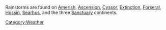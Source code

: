 Rainstorms are found on [Amerish](/Amerish "wikilink"),
[Ascension](/Ascension "wikilink"), [Cyssor](/Cyssor "wikilink"),
[Extinction](/Extinction "wikilink"), [Forseral](/Forseral "wikilink"),
[Hossin](/Hossin "wikilink"), [Searhus](/Searhus "wikilink"), and the
three [Sanctuary](/Sanctuary "wikilink") continents.

[Category:Weather](/Category:Weather "wikilink")
